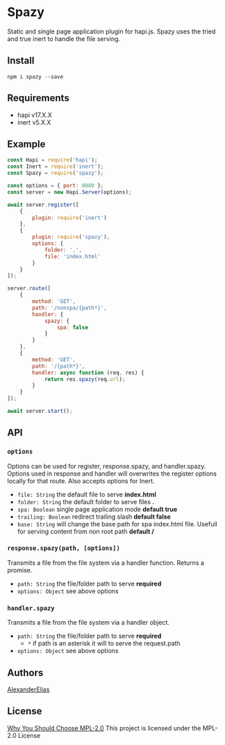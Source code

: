 
# Spazy
Static and single page application plugin for hapi.js. Spazy uses the tried and true inert to handle the file serving.

## Install
`npm i spazy --save`

## Requirements
- hapi v17.X.X
- inert v5.X.X

## Example
```js
const Hapi = require('hapi');
const Inert = require('inert');
const Spazy = require('spazy');

const options = { port: 8080 };
const server = new Hapi.Server(options);

await server.register([
	{
		plugin: require('inert')
	},
	{
		plugin: require('spazy'),
		options: {
			folder: '.',
			file: 'index.html'
		}
	}
]);

server.route([
	{
		method: 'GET',
		path: '/nonspa/{path*}',
		handler: {
			spazy: {
				spa: false
			}
		}
	},
	{
		method: 'GET',
		path: '/{path*}',
		handler: async function (req, res) {
			return res.spazy(req.url);
		}
	}
]);

await server.start();
```

## API

### `options`
Options can be used for register, response.spazy, and handler.spazy. Options used in response and handler will overwrites the register options locally for that route. Also accepts options for Inert.
- `file: String` the default file to serve **index.html**
- `folder: String` the default folder to serve files **.**
- `spa: Boolean` single page application mode **default true**
- `trailing: Boolean` redirect trailing slash **default false**
- `base: String` will change the base path for spa index.html file. Usefull for serving content from non root path **default /**

### `response.spazy(path, [options])`
Transmits a file from the file system via a handler function. Returns a promise.
- `path: String` the file/folder path to serve **required**
- `options: Object` see above options

### `handler.spazy`
Transmits a file from the file system via a handler object.
- `path: String` the file/folder path to serve **required**
	- `*` if path is an asterisk it will to serve the request.path
- `options: Object` see above options

## Authors
[AlexanderElias](https://github.com/AlexanderElias)

## License
[Why You Should Choose MPL-2.0](http://veldstra.org/2016/12/09/you-should-choose-mpl2-for-your-opensource-project.html)
This project is licensed under the MPL-2.0 License
